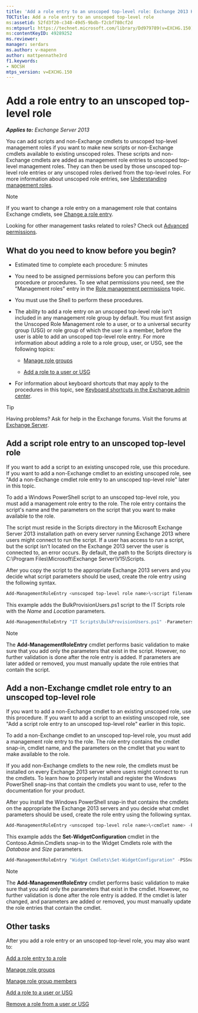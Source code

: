 ```yaml
---
title: 'Add a role entry to an unscoped top-level role: Exchange 2013 Help'
TOCTitle: Add a role entry to an unscoped top-level role
ms:assetid: 52fd3f20-c348-49d5-9bdb-f2cbf780cf2d
ms:mtpsurl: https://technet.microsoft.com/library/Dd979789(v=EXCHG.150)
ms:contentKeyID: 49289252
ms.reviewer: 
manager: serdars
ms.author: v-mapenn
author: mattpennathe3rd
f1.keywords:
- NOCSH
mtps_version: v=EXCHG.150
---
```


# Add a role entry to an unscoped top-level role

_**Applies to:** Exchange Server 2013_

You can add scripts and non-Exchange cmdlets to unscoped top-level management roles if you want to make new scripts or non-Exchange cmdlets available to existing unscoped roles. These scripts and non-Exchange cmdlets are added as management role entries to unscoped top-level management roles. They can then be used by those unscoped top-level role entries or any unscoped roles derived from the top-level roles. For more information about unscoped role entries, see [Understanding management roles](understanding-management-roles-exchange-2013-help.md).

> [!NOTE]
> If you want to change a role entry on a management role that contains Exchange cmdlets, see [Change a role entry](change-a-role-entry-exchange-2013-help.md).

Looking for other management tasks related to roles? Check out [Advanced permissions](advanced-permissions-exchange-2013-help.md).

## What do you need to know before you begin?

- Estimated time to complete each procedure: 5 minutes

- You need to be assigned permissions before you can perform this procedure or procedures. To see what permissions you need, see the "Management roles" entry in the [Role management permissions](role-management-permissions-exchange-2013-help.md) topic.

- You must use the Shell to perform these procedures.

- The ability to add a role entry on an unscoped top-level role isn't included in any management role group by default. You must first assign the Unscoped Role Management role to a user, or to a universal security group (USG) or role group of which the user is a member, before the user is able to add an unscoped top-level role entry. For more information about adding a role to a role group, user, or USG, see the following topics:

  - [Manage role groups](manage-role-groups-exchange-2013-help.md)

  - [Add a role to a user or USG](add-a-role-to-a-user-or-usg-exchange-2013-help.md)

- For information about keyboard shortcuts that may apply to the procedures in this topic, see [Keyboard shortcuts in the Exchange admin center](keyboard-shortcuts-in-the-exchange-admin-center-2013-help.md).

> [!TIP]
> Having problems? Ask for help in the Exchange forums. Visit the forums at [Exchange Server](https://go.microsoft.com/fwlink/p/?linkid=60612).

## Add a script role entry to an unscoped top-level role

If you want to add a script to an existing unscoped role, use this procedure. If you want to add a non-Exchange cmdlet to an existing unscoped role, see "Add a non-Exchange cmdlet role entry to an unscoped top-level role" later in this topic.

To add a Windows PowerShell script to an unscoped top-level role, you must add a management role entry to the role. The role entry contains the script's name and the parameters on the script that you want to make available to the role.

The script must reside in the Scripts directory in the Microsoft Exchange Server 2013 installation path on every server running Exchange 2013 where users might connect to run the script. If a user has access to run a script, but the script isn't located on the Exchange 2013 server the user is connected to, an error occurs. By default, the path to the Scripts directory is C:\\Program Files\\Microsoft\\Exchange Server\\V15\\Scripts.

After you copy the script to the appropriate Exchange 2013 servers and you decide what script parameters should be used, create the role entry using the following syntax.

```powershell
Add-ManagementRoleEntry <unscoped top-level role name>\<script filename> -Parameters <parameter 1, parameter 2, parameter...> -Type Script -UnscopedTopLevel
```
This example adds the BulkProvisionUsers.ps1 script to the IT Scripts role with the *Name* and *Location* parameters.

```powershell
Add-ManagementRoleEntry "IT Scripts\BulkProvisionUsers.ps1" -Parameters Name, Location -Type Script -UnscopedTopLevel
```

> [!NOTE]
> The <STRONG>Add-ManagementRoleEntry</STRONG> cmdlet performs basic validation to make sure that you add only the parameters that exist in the script. However, no further validation is done after the role entry is added. If parameters are later added or removed, you must manually update the role entries that contain the script.

## Add a non-Exchange cmdlet role entry to an unscoped top-level role

If you want to add a non-Exchange cmdlet to an existing unscoped role, use this procedure. If you want to add a script to an existing unscoped role, see "Add a script role entry to an unscoped top-level role" earlier in this topic.

To add a non-Exchange cmdlet to an unscoped top-level role, you must add a management role entry to the role. The role entry contains the cmdlet snap-in, cmdlet name, and the parameters on the cmdlet that you want to make available to the role.

If you add non-Exchange cmdlets to the new role, the cmdlets must be installed on every Exchange 2013 server where users might connect to run the cmdlets. To learn how to properly install and register the Windows PowerShell snap-ins that contain the cmdlets you want to use, refer to the documentation for your product.

After you install the Windows PowerShell snap-in that contains the cmdlets on the appropriate the Exchange 2013 servers and you decide what cmdlet parameters should be used, create the role entry using the following syntax.

```powershell
Add-ManagementRoleEntry <unscoped top-level role name>\<cmdlet name> -PSSnapinName <snap-in name> -Parameters <parameter 1, parameter 2, parameter...> -Type Cmdlet -UnscopedTopLevel
```

This example adds the **Set-WidgetConfiguration** cmdlet in the Contoso.Admin.Cmdlets snap-in to the Widget Cmdlets role with the *Database* and *Size* parameters.

```powershell
Add-ManagementRoleEntry "Widget Cmdlets\Set-WidgetConfiguration" -PSSnapinName Contoso.Admin.Cmdlets -Parameters Database, Size -Type Cmdlet -UnscopedTopLevel
```

> [!NOTE]
> The <STRONG>Add-ManagementRoleEntry</STRONG> cmdlet performs basic validation to make sure that you add only the parameters that exist in the cmdlet. However, no further validation is done after the role entry is added. If the cmdlet is later changed, and parameters are added or removed, you must manually update the role entries that contain the cmdlet.

## Other tasks

After you add a role entry or an unscoped top-level role, you may also want to:

[Add a role entry to a role](add-a-role-entry-to-a-role-exchange-2013-help.md)

[Manage role groups](manage-role-groups-exchange-2013-help.md)

[Manage role group members](manage-role-group-members-exchange-2013-help.md)

[Add a role to a user or USG](add-a-role-to-a-user-or-usg-exchange-2013-help.md)

[Remove a role from a user or USG](remove-a-role-from-a-user-or-usg-exchange-2013-help.md)
